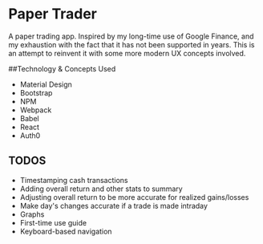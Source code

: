 Paper Trader
==================

A paper trading app. Inspired by my long-time use of Google Finance, and my exhaustion with the fact that it has not been supported in years. This is an attempt to reinvent it with some more modern UX concepts involved.

##Technology & Concepts Used


 - Material Design
 - Bootstrap
 - NPM
 - Webpack
 - Babel
 - React
 - Auth0
 
 
## TODOS

 - Timestamping cash transactions
 - Adding overall return and other stats to summary
 - Adjusting overall return to be more accurate for realized gains/losses
 - Make day's changes accurate if a trade is made intraday
 - Graphs
 - First-time use guide
 - Keyboard-based navigation
